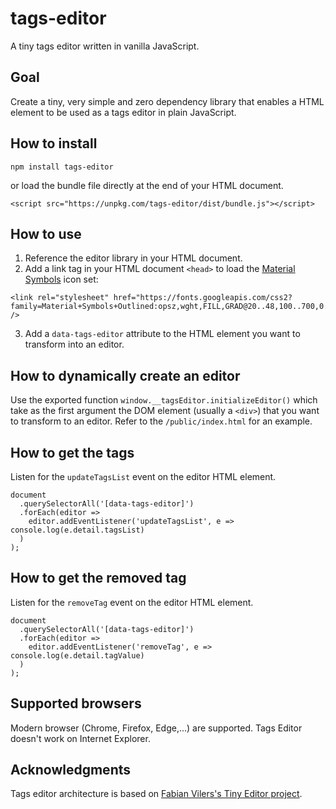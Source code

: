 # tags-editor

A tiny tags editor written in vanilla JavaScript.

## Goal

Create a tiny, very simple and zero dependency library that enables a HTML element to be used as a tags editor in plain JavaScript.

## How to install

```
npm install tags-editor
```

or load the bundle file directly at the end of your HTML document.

```
<script src="https://unpkg.com/tags-editor/dist/bundle.js"></script>
```

## How to use

1. Reference the editor library in your HTML document.
2. Add a link tag in your HTML document `<head>` to load the [Material Symbols](https://fonts.google.com/icons) icon set:

```
<link rel="stylesheet" href="https://fonts.googleapis.com/css2?family=Material+Symbols+Outlined:opsz,wght,FILL,GRAD@20..48,100..700,0..1,-50..200" />
```

3. Add a `data-tags-editor` attribute to the HTML element you want to transform into an editor.

## How to dynamically create an editor

Use the exported function `window.__tagsEditor.initializeEditor()` which take as the first argument the DOM element (usually a `<div>`) that you want to transform to an editor. Refer to the `/public/index.html` for an example.

## How to get the tags

Listen for the `updateTagsList` event on the editor HTML element.

```
document
  .querySelectorAll('[data-tags-editor]')
  .forEach(editor =>
    editor.addEventListener('updateTagsList', e => console.log(e.detail.tagsList)
  )
);
```

## How to get the removed tag

Listen for the `removeTag` event on the editor HTML element.

```
document
  .querySelectorAll('[data-tags-editor]')
  .forEach(editor =>
    editor.addEventListener('removeTag', e => console.log(e.detail.tagValue)
  )
);
```

## Supported browsers

Modern browser (Chrome, Firefox, Edge,...) are supported. Tags Editor doesn't work on Internet Explorer.

## Acknowledgments

Tags editor architecture is based on [Fabian Vilers's Tiny Editor project](https://github.com/fvilers/tiny-editor).